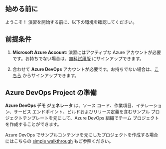## 始める前に

ようこそ！ 演習を開始する前に、以下の環境を確認してください。

## 前提条件

1. **Microsoft Azure Account**: 演習にはアクティブな Azure アカウントが必要です。お持ちでない場合は、[無料試用版](https://azure.microsoft.com/en-us/free/) にサインアップできます。

2. 合わせて **Azure DevOps** アカウントが必要です。お持ちでない場合は、[こちら](https://azure.microsoft.com/en-us/services/devops/) からサインアップできます。

## Azure DevOps Project の準備

**Azure DevOps デモ ジェネレータ** は、ソース コード、作業項目、イテレーション、サービス エンドポイント、ビルドおよびリリース定義を含むサンプル プロジェクトテンプレートを元にして、Azure DevOps 組織でチーム プロジェクトを作成することができます。

Azure DevOps でサンプルコンテンツを元にしたプロジェクトを作成する場合にはこちらの [simple walkthrough](https://docs.microsoft.com/en-us/azure/devops/demo-gen/use-vsts-demo-generator-v2?view=vsts) もご参照ください。

